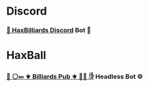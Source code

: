 # Discord

### **[🎱 HaxBilliards Discord](https://discord.gg/z6pH3hEWsf)** Bot 💬

# HaxBall

### **[🎱  ⚪️⩴ ⚜️ Billiards Pub ⚜️ 🔴🔵 𓀙]()** Headless Bot ⚙️
